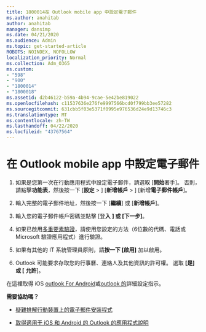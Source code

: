 ```yaml
---
title: 1800014在 Outlook mobile app 中設定電子郵件
ms.author: anahitab
author: anahitab
manager: dansimp
ms.date: 04/21/2020
ms.audience: Admin
ms.topic: get-started-article
ROBOTS: NOINDEX, NOFOLLOW
localization_priority: Normal
ms.collection: Adm_O365
ms.custom:
- "598"
- "900"
- "1800014"
- "1800018"
ms.assetid: d2b46122-b59a-4b94-9cae-5e42be819022
ms.openlocfilehash: c11537636e276fe9997566bcd0f799bb3ee57282
ms.sourcegitcommit: 631cbb5f03e5371f0995e976536d24e9d13746c3
ms.translationtype: MT
ms.contentlocale: zh-TW
ms.lasthandoff: 04/22/2020
ms.locfileid: "43767564"
---
```

# <a name="set-up-email-in-the-outlook-mobile-app"></a>在 Outlook mobile app 中設定電子郵件

1. 如果是您第一次在行動應用程式中設定電子郵件，請選取 [**開始**著手]。 否則，請點擊**功能表**，然後按一下 [**設定** \> ] [**新增帳戶** \> ] [新增**電子郵件帳戶**]。

2. 輸入完整的電子郵件地址，然後按一下 [**繼續**] 或 [**新增帳戶**]。

3. 輸入您的電子郵件帳戶密碼並點擊 [登**入** **] 或 [下一步]**。

4. 如果已啟用[多重要素驗證](https://docs.microsoft.com/office365/admin/security-and-compliance/set-up-multi-factor-authentication)，請使用您設定的方法（6位數的代碼、電話或 Microsoft 驗證應用程式）進行驗證。

5. 如果有其他的 IT 系統管理員原則，請**按一下 [啟用]** 加以啟用。

6. Outlook 可能要求存取您的行事曆、連絡人及其他資訊的許可權。 選取 **[是] 或 [** **允許**]。

在這裡取得 iOS [outlook For Android](https://support.office.com/article/886db551-8dfa-4fd5-b835-f8e532091872.aspx)或[outlook 的](https://support.office.com/article/b2de2161-cc1d-49ef-9ef9-81acd1c8e234.aspx)詳細設定指示。
  
 **需要協助嗎？**
  
- [疑難排解行動裝置上的電子郵件安裝程式](https://support.office.com/article/a264ef01-9c88-48fb-9285-7017e4f31f02.aspx)

- [取得適用于 iOS 和 Android 的 Outlook 的應用程式說明](https://support.office.com/article/218a22d1-9fa5-4889-b689-de1c63493243.aspx#ID0EAABAAA=Contact_Support)
